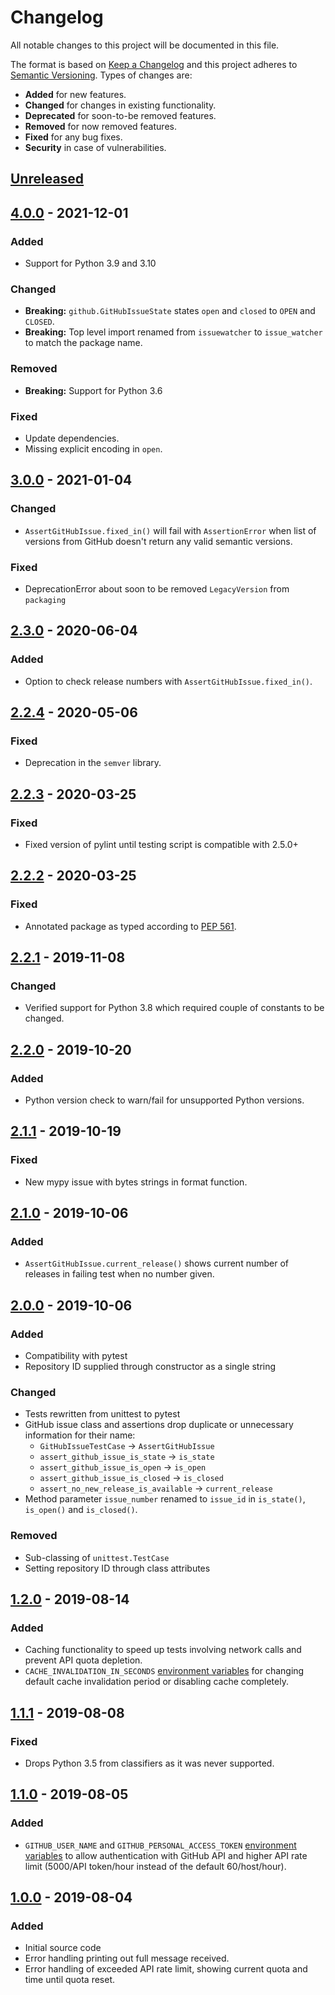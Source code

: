 # Changelog
All notable changes to this project will be documented in this file.

The format is based on [Keep a Changelog](http://keepachangelog.com/en/1.0.0/)
and this project adheres to [Semantic Versioning](http://semver.org/spec/v2.0.0.html).
Types of changes are:

* **Added** for new features.
* **Changed** for changes in existing functionality.
* **Deprecated** for soon-to-be removed features.
* **Removed** for now removed features.
* **Fixed** for any bug fixes.
* **Security** in case of vulnerabilities.

## [Unreleased]

## [4.0.0] - 2021-12-01

### Added

- Support for Python 3.9 and 3.10

### Changed

- **Breaking:** `github.GitHubIssueState` states `open` and `closed` to `OPEN` and `CLOSED`.
- **Breaking:** Top level import renamed from `issuewatcher` to `issue_watcher` to match the package name.

### Removed

- **Breaking:** Support for Python 3.6

### Fixed

- Update dependencies.
- Missing explicit encoding in `open`.

## [3.0.0] - 2021-01-04

### Changed
- `AssertGitHubIssue.fixed_in()` will fail with `AssertionError` when list of versions from GitHub doesn't return any valid semantic versions.

### Fixed
- DeprecationError about soon to be removed `LegacyVersion` from `packaging`

## [2.3.0] - 2020-06-04

### Added
- Option to check release numbers with `AssertGitHubIssue.fixed_in()`.

## [2.2.4] - 2020-05-06

### Fixed
- Deprecation in the `semver` library.

## [2.2.3] - 2020-03-25

### Fixed
- Fixed version of pylint until testing script is compatible with 2.5.0+

## [2.2.2] - 2020-03-25

### Fixed
- Annotated package as typed according to [PEP 561](https://www.python.org/dev/peps/pep-0561/).

## [2.2.1] - 2019-11-08

### Changed
- Verified support for Python 3.8 which required couple of constants to be changed.

## [2.2.0] - 2019-10-20 

### Added
- Python version check to warn/fail for unsupported Python versions.

## [2.1.1] - 2019-10-19

### Fixed
- New mypy issue with bytes strings in format function.

## [2.1.0] - 2019-10-06

### Added
- `AssertGitHubIssue.current_release()` shows current number of releases in failing test when no number given.

## [2.0.0] - 2019-10-06

### Added
- Compatibility with pytest
- Repository ID supplied through constructor as a single string

### Changed
- Tests rewritten from unittest to pytest
- GitHub issue class and assertions drop duplicate or unnecessary information for their name:
    - `GitHubIssueTestCase` -> `AssertGitHubIssue`
    - `assert_github_issue_is_state` -> `is_state`
    - `assert_github_issue_is_open` -> `is_open`
    - `assert_github_issue_is_closed` -> `is_closed`
    - `assert_no_new_release_is_available` -> `current_release`
- Method parameter `issue_number` renamed to `issue_id` in `is_state()`, `is_open()` and `is_closed()`.

### Removed
- Sub-classing of `unittest.TestCase`
- Setting repository ID through class attributes

## [1.2.0] - 2019-08-14

### Added
- Caching functionality to speed up tests involving network calls and prevent API quota depletion.
- `CACHE_INVALIDATION_IN_SECONDS` [environment variables](README.md#environment-variables) for changing default cache invalidation period or disabling cache completely.

## [1.1.1] - 2019-08-08

### Fixed
- Drops Python 3.5 from classifiers as it was never supported.

## [1.1.0] - 2019-08-05

### Added
- `GITHUB_USER_NAME` and `GITHUB_PERSONAL_ACCESS_TOKEN` [environment variables](README.md#environment-variables) to allow authentication with GitHub API and higher API rate limit (5000/API token/hour instead of the default 60/host/hour).

## [1.0.0] - 2019-08-04

### Added
- Initial source code
- Error handling printing out full message received.
- Error handling of exceeded API rate limit, showing current quota and time until quota reset.

[Unreleased]: https://github.com/radeklat/issue-watcher/compare/4.0.0...HEAD
[4.0.0]: https://github.com/radeklat/issue-watcher/compare/releases/3.0.0...4.0.0
[3.0.0]: https://github.com/radeklat/issue-watcher/compare/releases/2.3.0...releases/3.0.0
[2.3.0]: https://github.com/radeklat/issue-watcher/compare/releases/2.2.4...releases/2.3.0
[2.2.4]: https://github.com/radeklat/issue-watcher/compare/releases/2.2.3...releases/2.2.4
[2.2.3]: https://github.com/radeklat/issue-watcher/compare/releases/2.2.2...releases/2.2.3
[2.2.2]: https://github.com/radeklat/issue-watcher/compare/releases/2.2.1...releases/2.2.2
[2.2.1]: https://github.com/radeklat/issue-watcher/compare/releases/2.2.0...releases/2.2.1
[2.2.0]: https://github.com/radeklat/issue-watcher/compare/releases/2.1.1...releases/2.2.0
[2.1.1]: https://github.com/radeklat/issue-watcher/compare/releases/2.1.0...releases/2.1.1
[2.1.0]: https://github.com/radeklat/issue-watcher/compare/releases/2.0.0...releases/2.1.0
[2.0.0]: https://github.com/radeklat/issue-watcher/compare/releases/1.2.0...releases/2.0.0
[1.2.0]: https://github.com/radeklat/issue-watcher/compare/releases/1.1.1...releases/1.2.0
[1.1.1]: https://github.com/radeklat/issue-watcher/compare/releases/1.1.0...releases/1.1.1
[1.1.0]: https://github.com/radeklat/issue-watcher/compare/releases/1.0.0...releases/1.1.1
[1.0.0]: https://github.com/radeklat/issue-watcher/compare/initial...releases/1.0.0
